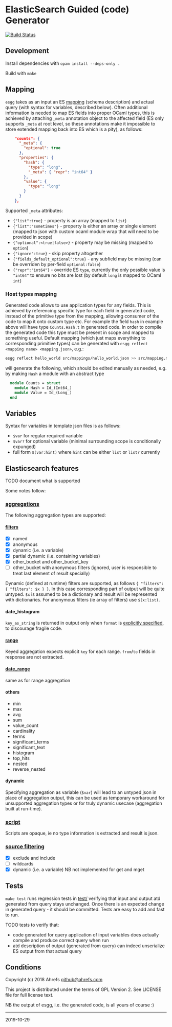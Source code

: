 # ElasticSearch Guided (code) Generator

[![Build Status](https://travis-ci.org/ahrefs/esgg.svg?branch=master)](https://travis-ci.org/ahrefs/esgg)

## Development

Install dependencies with `opam install --deps-only .`

Build with `make`

## Mapping

`esgg` takes as an input an ES [mapping](https://www.elastic.co/guide/en/elasticsearch/reference/current/mapping.html) (schema description)
and actual query (with syntax for variables, described below). Often additional information is needed to map ES fields into proper OCaml types,
this is achieved by attaching `_meta` annotation object to the affected field (ES only supports `_meta` at root level, so these annotations make it
impossible to store extended mapping back into ES which is a pity), as follows:

```json
    "counts": {
      "_meta": {
        "optional": true
      },
      "properties": {
        "hash": {
          "type": "long",
          "_meta": { "repr": "int64" }
        },
        "value": {
          "type": "long"
        }
      }
    },
```

Supported `_meta` attributes:

* `{"list":true}` - property is an array (mapped to `list`)
* `{"list":"sometimes"}` - property is either an array or single element (mapped to json with custom ocaml module wrap that will need to be provided in scope)
* `{"optional":<true|false>}` - property may be missing (mapped to `option`)
* `{"ignore":true}` - skip property altogether
* `{"fields_default_optional":true}` - any subfield may be missing (can be overriden by per-field `optional:false`)
* `{"repr":"int64"}` - override ES `type`, currently the only possible value is `"int64"` to ensure no bits are lost (by default `long` is mapped to OCaml `int`)

### Host types mapping

Generated code allows to use application types for any fields. This is achieved by referencing specific type for each field in generated
code, instead of the primitive type from the mapping, allowing consumer of the code to map it onto custom type etc. For example the field
`hash` in example above will have type `Counts.Hash.t` in generated code. In order to compile the generated code this type must be present
in scope and mapped to something useful. Default mapping (which just maps everything to corresponding primitive types) can be generated
with `esgg reflect <mapping name> <mapping.json>`, e.g.:

```bash
esgg reflect hello_world src/mappings/hello_world.json >> src/mapping.ml
```

will generate the following, which should be edited manually as needed, e.g. by making `Hash` a module with an abstract type

```ocaml
  module Counts = struct
    module Hash = Id_(Int64_)
    module Value = Id_(Long_)
  end

```

## Variables

Syntax for variables in template json files is as follows:

  - `$var` for regular required variable
  - `$var?` for optional variable (minimal surrounding scope is conditionally expunged)
  - full form `$(var:hint)` where `hint` can be either `list` or `list?` currently

## Elasticsearch features

TODO document what is supported

Some notes follow:

### [aggregations](https://www.elastic.co/guide/en/elasticsearch/reference/current/search-aggregations.html)

The following aggregation types are supported:

#### [filters](https://www.elastic.co/guide/en/elasticsearch/reference/current/search-aggregations-bucket-filters-aggregation.html)

  - [x] named
  - [x] anonymous
  - [x] dynamic (i.e. a variable)
  - [x] partial dynamic (i.e. containing variables)
  - [x] other_bucket and other_bucket_key
  - [ ] other_bucket with anonymous filters (ignored, user is responsible to treat last element of result specially)

Dynamic (defined at runtime) filters are supported, as follows `{ "filters": { "filters": $x } }`.
In this case corresponding part of output will be quite untyped. `$x` is assumed to be a dictionary and result will be represented with
dictionaries. For anonymous filters (ie array of filters) use `$(x:list)`.

#### date_histogram

`key_as_string` is returned in output only when `format` is
[explicitly specified](https://www.elastic.co/guide/en/elasticsearch/reference/6.3/search-aggregations-bucket-datehistogram-aggregation.html#_keys),
to discourage fragile code.

#### [range](https://www.elastic.co/guide/en/elasticsearch/reference/current/search-aggregations-bucket-range-aggregation.html)

  Keyed aggregation expects explicit `key` for each range. `from`/`to` fields in response are not extracted.

#### [date_range](https://www.elastic.co/guide/en/elasticsearch/reference/current/search-aggregations-bucket-daterange-aggregation.html)

  same as for range aggregation

#### others

  - min
  - max
  - avg
  - sum
  - value_count
  - cardinality
  - terms
  - significant_terms
  - significant_text
  - histogram
  - top_hits
  - nested
  - reverse_nested

#### dynamic

  Specifying aggregation as variable (`$var`) will lead to an untyped json in place of aggregation output, this can be used as temporary
  workaround for unsupported aggregation types or for truly dynamic usecase (aggregation built at run-time).

### [script](https://www.elastic.co/guide/en/elasticsearch/reference/current/modules-scripting-using.html)

Scripts are opaque, ie no type information is extracted and result is json.

### [source filtering](https://www.elastic.co/guide/en/elasticsearch/reference/current/search-request-source-filtering.html)

- [x] exclude and include
- [ ] wildcards
- [x] dynamic (i.e. a variable) NB not implemented for get and mget

## Tests

`make test` runs regression tests in [test/](test/) verifying
that input and output atd generated from query stays unchanged.
Once there is an expected change in generated query - it should be committed.
Tests are easy to add and fast to run.

TODO tests to verify that:

  * code generated for query application of input variables does actually compile and produce correct query when run
  * atd description of output (generated from query) can indeed unserialize ES output from that actual query

## Conditions

Copyright (c) 2018 Ahrefs <github@ahrefs.com>

This project is distributed under the terms of GPL Version 2. See LICENSE file for full license text.

NB the output of esgg, i.e. the generated code, is all yours of course :)

----
2019-10-29
